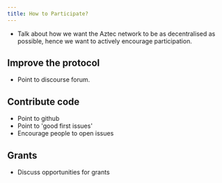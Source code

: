 ```yaml
---
title: How to Participate?
---
```


- Talk about how we want the Aztec network to be as decentralised as possible, hence we want to actively encourage participation.

## Improve the protocol

- Point to discourse forum.

## Contribute code

- Point to github
- Point to 'good first issues'
- Encourage people to open issues

## Grants

- Discuss opportunities for grants

